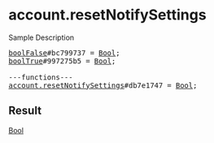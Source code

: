 # account.resetNotifySettings

Sample Description

<pre>
<a href="../constructor/boolFalse.md">boolFalse</a>#bc799737 = <a href="../type/Bool.md">Bool</a>;
<a href="../constructor/boolTrue.md">boolTrue</a>#997275b5 = <a href="../type/Bool.md">Bool</a>;

---functions---
<a href="../method/account.resetNotifySettings.md">account.resetNotifySettings</a>#db7e1747 = <a href="../type/Bool.md">Bool</a>;</pre>

## Result

<a href="../type/Bool.md">Bool</a>

